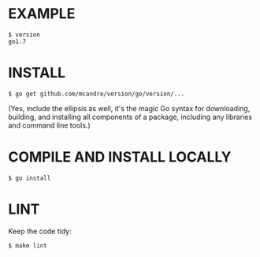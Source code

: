 # EXAMPLE

```
$ version
go1.7
```

# INSTALL

```
$ go get github.com/mcandre/version/go/version/...
```

(Yes, include the ellipsis as well, it's the magic Go syntax for downloading, building, and installing all components of a package, including any libraries and command line tools.)

# COMPILE AND INSTALL LOCALLY

```
$ go install
```

# LINT

Keep the code tidy:

```
$ make lint
```
